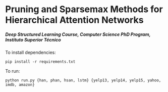 # Pruning and Sparsemax Methods for Hierarchical Attention Networks
##### Deep Structured Learning Course, Computer Science PhD Program, Instituto Superior Técnico

To install dependencies:

    pip install -r requirements.txt

To run:

    python run.py {han, phan, hsan, lstm} {yelp13, yelp14, yelp15, yahoo, imdb, amazon}


